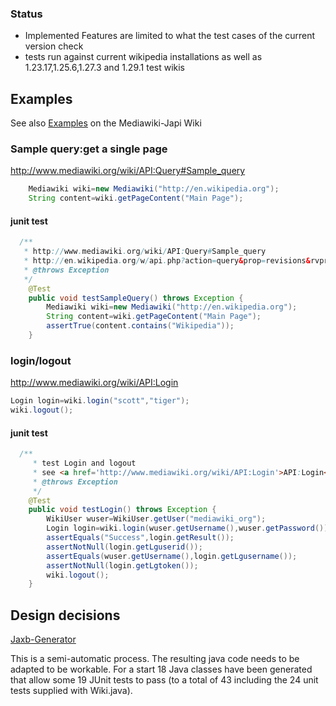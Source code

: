 ### Status
- Implemented Features are limited to what the test cases of the current version check
- tests run against current wikipedia installations as well as 1.23.17,1.25.6,1.27.3 and 1.29.1 test wikis 

## Examples
See also [Examples](http://mediawiki-japi.bitplan.com/index.php/Examples) on the Mediawiki-Japi Wiki

### Sample query:get a single page
http://www.mediawiki.org/wiki/API:Query#Sample_query

```java
	Mediawiki wiki=new Mediawiki("http://en.wikipedia.org");
	String content=wiki.getPageContent("Main Page");
```

#### junit test
```java
  /**
   * http://www.mediawiki.org/wiki/API:Query#Sample_query
   * http://en.wikipedia.org/w/api.php?action=query&prop=revisions&rvprop=content&titles=Main%20Page&format=xml
   * @throws Exception 
   */
	@Test
	public void testSampleQuery() throws Exception {
		Mediawiki wiki=new Mediawiki("http://en.wikipedia.org");
		String content=wiki.getPageContent("Main Page");
		assertTrue(content.contains("Wikipedia"));
	}
```

### login/logout
http://www.mediawiki.org/wiki/API:Login

```java
Login login=wiki.login("scott","tiger");
wiki.logout();
```

#### junit test
```java
  /**
	 * test Login and logout 
	 * see <a href='http://www.mediawiki.org/wiki/API:Login'>API:Login</a>
	 * @throws Exception
	 */
	@Test
	public void testLogin() throws Exception {
		WikiUser wuser=WikiUser.getUser("mediawiki_org");
		Login login=wiki.login(wuser.getUsername(),wuser.getPassword());
		assertEquals("Success",login.getResult());
		assertNotNull(login.getLguserid());
		assertEquals(wuser.getUsername(),login.getLgusername());
		assertNotNull(login.getLgtoken());
		wiki.logout();
	}
```
## Design decisions
[Jaxb-Generator](http://mediawiki-japi.bitplan.com/mediawiki-japi/index.php/Jaxbgenerator)

This is a semi-automatic process. The resulting java code needs to be adapted to be workable. For a start
18 Java classes have been generated that allow some 19 JUnit tests to pass (to a total of 43 including the 24
unit tests supplied with Wiki.java).

